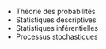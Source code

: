 - Théorie des probabilités
- Statistiques descriptives
- Statistiques inférentielles
- Processus stochastiques